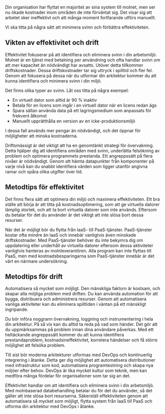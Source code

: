 Din organisation har flyttat en majoritet av sina system till molnet, men ser nu ökade kostnader inom områden de inte förväntat sig. Det visar sig att arbetet sker ineffektivt och att många moment fortfarande utförs manuellt. 

Vi ska titta på några sätt att minimera svinn och förbättra effektiviteten.

## <a name="importance-of-efficiency-and-operations"></a>Vikten av effektivitet och drift

Effektivitet fokuserar på att identifiera och eliminera svinn i din arbetsmiljö. Molnet är en tjänst med betalning per användning och ofta handlar svinn om att mer kapacitet än nödvändigt har avsatts. Utöver detta tillkommer driftskostnader. Dessa driftskostnader tar sig uttryck i spilltid och fler fel. Genom att fokusera på dessa när du utformar din arkitektur kommer du att kunna identifiera och minimera svinn i din miljö.

Det finns olika typer av svinn. Låt oss titta på några exempel:

* En virtuell dator som alltid är 90 % inaktiv
* Betala för en licens som ingår i en virtuell dator när en licens redan ägs
* Spara sällan använda data på ett lagringsmedium som anpassats för frekvent åtkomst
* Manuellt upprätthålla en version av en icke-produktionsmiljö

I dessa fall används mer pengar än nödvändigt, och det öppnar för möjligheter att minska kostnaderna.

Driftsmässigt är det viktigt att ha en genomtänkt strategi för övervakning. Detta hjälper dig att identifiera områden med svinn, underlätta felsökning av problem och optimera programmets prestanda. Ett angreppssätt på flera nivåer är nödvändigt. Genom att hämta datapunkter från komponenter på varje nivå kan du snabbt identifiera värden som ligger utanför angivna ramar och spåra olika utgifter över tid.

## <a name="efficiency-best-practices"></a>Metodtips för effektivitet

Det finns flera sätt att optimera din miljö och maximera effektiviteten. Ett bra ställe att börja är att titta på kostnadsoptimering, som att ge virtuella datorer lämplig storlek, och att ta bort virtuella datorer som inte används. Eftersom du betalar för det du använder är det viktigt att inte slösa bort dessa resurser.

När det är möjligt bör du flytta från IaaS- till PaaS-tjänster. PaaS-tjänster kostar ofta mindre än IaaS och innebär vanligtvis även minskade driftskostnader. Med PaaS-tjänster behöver du inte bekymra dig om uppdatering eller underhåll av virtuella datorer eftersom dessa aktiviteter vanligtvis hanteras av molnleverantören. Alla program kan inte flyttas till PaaS, men med kostnadsbesparingarna som PaaS-tjänster innebär är det värt en närmare undersökning.

## <a name="operational-best-practices"></a>Metodtips för drift

Automatisera så mycket som möjligt. Den mänskliga faktorn är kostsam, och skapar alla möjliga problem med driften. Du kan använda automation för att bygga, distribuera och administrera resurser. Genom att automatisera vanliga aktiviteter kan du eliminera spilltiden i väntan på ett mänskligt ingripande.

Du bör införa noggrann övervakning, loggning och instrumentering i hela din arkitektur. På så vis kan du alltid ta reda på vad som händer. Det gör att du uppmärksammas på problem innan dina användare påverkas. Med ett heltäckande angreppssätt kommer du att kunna identifiera prestandaproblem, kostnadsineffektivitet, korrelera händelser och få större möjlighet att felsöka problem.

Till sist bör moderna arkitekturer utformas med DevOps och kontinuerlig integrering i åtanke. Detta ger dig möjlighet att automatisera distributioner med infrastruktur som kod, automatisera programtestning och skapa nya miljöer efter behov. DevOps är lika mycket kultur som teknik, men kan medföra många fördelar för organisationer som tar sig an det.

Effektivitet handlar om att identifiera och eliminera svinn i din arbetsmiljö. Med molnbaserad databehandling betalar du för det du använder, så det gäller att inte slösa bort resurserna. Säkerställ effektiviteten genom att automatisera så mycket som möjligt, flytta system från IaaS till PaaS och utforma din arkitektur med DevOps i åtanke.